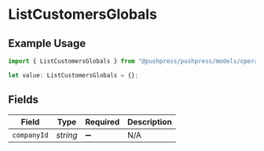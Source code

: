 # ListCustomersGlobals

## Example Usage

```typescript
import { ListCustomersGlobals } from "@pushpress/pushpress/models/operations";

let value: ListCustomersGlobals = {};
```

## Fields

| Field              | Type               | Required           | Description        |
| ------------------ | ------------------ | ------------------ | ------------------ |
| `companyId`        | *string*           | :heavy_minus_sign: | N/A                |